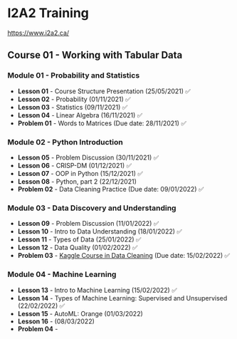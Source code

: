 # I2A2 Training

https://www.i2a2.ca/

## Course 01 - Working with Tabular Data

### Module 01 - Probability and Statistics

- **Lesson 01** - Course Structure Presentation (25/05/2021) ✅
- **Lesson 02** - Probability (01/11/2021) ✅
- **Lesson 03** - Statistics (09/11/2021) ✅
- **Lesson 04** - Linear Algebra (16/11/2021) ✅
- **Problem 01** - Words to Matrices (Due date: 28/11/2021) ✅

### Module 02 - Python Introduction

- **Lesson 05** - Problem Discussion (30/11/2021) ✅
- **Lesson 06** - CRISP-DM (01/12/2021) ✅
- **Lesson 07** - OOP in Python (15/12/2021) ✅
- **Lesson 08** - Python, part 2 (22/12/2021)
- **Problem 02** - Data Cleaning Practice (Due date: 09/01/2022) ✅

### Module 03 - Data Discovery and Understanding

- **Lesson 09** - Problem Discussion (11/01/2022) ✅
- **Lesson 10** - Intro to Data Understanding (18/01/2022) ✅
- **Lesson 11** - Types of Data (25/01/2022) ✅
- **Lesson 12** - Data Quality (01/02/2022) ✅
- **Problem 03** - [Kaggle Course in Data Cleaning](https://www.kaggle.com/learn/data-cleaning) (Due date: 15/02/2022) ✅

### Module 04 - Machine Learning

- **Lesson 13** - Intro to Machine Learning (15/02/2022) ✅
- **Lesson 14** - Types of Machine Learning: Supervised and Unsupervised (22/02/2022) ✅
- **Lesson 15** - AutoML: Orange (01/03/2022)
- **Lesson 16** - (08/03/2022)
- **Problem 04** - 

